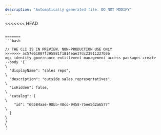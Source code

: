 ```yaml
---
description: "Automatically generated file. DO NOT MODIFY"
---
```


<<<<<<< HEAD
```cli

=======
```bash

// THE CLI IS IN PREVIEW. NON-PRODUCTION USE ONLY
>>>>>>> ac57e61007f395881f1814eae37dc23911227b9b
mgc identity-governance entitlement-management access-packages create --body '{\
  "displayName": "sales reps",\
  "description": "outside sales representatives",\
  "isHidden": false,\
  "catalog": {\
    "id": "66584aae-98bb-48cc-9458-7bee5d2a6577"\
  }\
}\
'

```